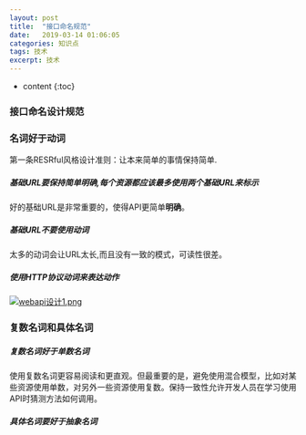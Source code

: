 ```yaml
---
layout: post
title:  "接口命名规范"
date:   2019-03-14 01:06:05
categories: 知识点
tags: 技术
excerpt: 技术
---
```



* content
{:toc}

### 接口命名设计规范


### 名词好于动词

第一条RESRful风格设计准则：让本来简单的事情保持简单.

##### 基础URL要保持简单明确,每个资源都应该最多使用两个基础URL来标示

好的基础URL是非常重要的，使得API更简单**明确**。



##### 基础URL不要使用动词

太多的动词会让URL太长,而且没有一致的模式，可读性很差。

##### 使用HTTP协议动词来表达动作


[![webapi设计1.png](https://i.loli.net/2019/03/14/5c89f478c1a85.png)](https://i.loli.net/2019/03/14/5c89f478c1a85.png)

### 复数名词和具体名词

##### 复数名词好于单数名词

使用复数名词更容易阅读和更直观。但最重要的是，避免使用混合模型，比如对某些资源使用单数，对另外一些资源使用复数。保持一致性允许开发人员在学习使用API​​时猜测方法如何调用。

##### 具体名词要好于抽象名词
